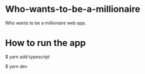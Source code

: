 # Who-wants-to-be-a-millionaire

Who wants to be a millionaire web app.

# How to run the app

$ yarn add typescript

$ yarn dev

